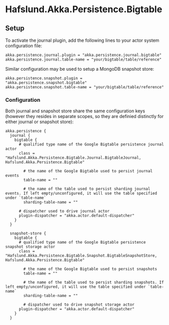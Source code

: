 # Hafslund.Akka.Persistence.Bigtable

## Setup

To activate the journal plugin, add the following lines to your actor system configuration file:
```
akka.persistence.journal.plugin = "akka.persistence.journal.bigtable"
akka.persistence.journal.table-name = "your/bigtable/table/reference"
```

Similar configuration may be used to setup a MongoDB snapshot store:
```
akka.persistence.snapshot.plugin = "akka.persistence.snapshot.bigtable"
akka.persistence.snapshot.table-name = "your/bigtable/table/reference"
```

### Configuration

Both journal and snapshot store share the same configuration keys (however they resides in separate scopes, so they are definied distinctly for either journal or snapshot store):

```hocon
akka.persistence {
  journal {
    bigtable {
      # qualified type name of the Google Bigtable persistence journal actor
      class = "Hafslund.Akka.Persistence.Bigtable.Journal.BigtableJournal, Hafslund.Akka.Persistence.Bigtable"

	    # the name of the Google Bigtable used to persist journal events
	    table-name = ""

	    # the name of the table used to persist sharding journal events. If left empty/unconfigured, it will use the table specified under `table-name`
	    sharding-table-name = ""

      # dispatcher used to drive journal actor
      plugin-dispatcher = "akka.actor.default-dispatcher"
    }
  }  

  snapshot-store {
    bigtable {
      # qualified type name of the Google Bigtable persistence snapshot storage actor
      class = "Hafslund.Akka.Persistence.Bigtable.Snapshot.BigtableSnapshotStore, Hafslund.Akka.Persistence.Bigtable"

	    # the name of the Google Bigtable used to persist snapshots
	    table-name = ""

	    # the name of the table used to persist sharding snapshots. If left empty/unconfigured, it will use the table specified under `table-name`
	    sharding-table-name = ""

	    # dispatcher used to drive snapshot storage actor
      plugin-dispatcher = "akka.actor.default-dispatcher"
    }
  }
```